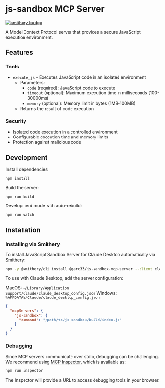 # js-sandbox MCP Server

[![smithery badge](https://smithery.ai/badge/@garc33/js-sandbox-mcp-server)](https://smithery.ai/server/@garc33/js-sandbox-mcp-server)

A Model Context Protocol server that provides a secure JavaScript execution environment.

## Features

### Tools
- `execute_js` - Executes JavaScript code in an isolated environment
  - Parameters:
    - `code` (required): JavaScript code to execute
    - `timeout` (optional): Maximum execution time in milliseconds (100-30000ms)
    - `memory` (optional): Memory limit in bytes (1MB-100MB)
  - Returns the result of code execution

### Security
- Isolated code execution in a controlled environment
- Configurable execution time and memory limits
- Protection against malicious code

## Development

Install dependencies:
```bash
npm install
```

Build the server:
```bash
npm run build
```

Development mode with auto-rebuild:
```bash
npm run watch
```

## Installation

### Installing via Smithery

To install JavaScript Sandbox Server for Claude Desktop automatically via [Smithery](https://smithery.ai/server/@garc33/js-sandbox-mcp-server):

```bash
npx -y @smithery/cli install @garc33/js-sandbox-mcp-server --client claude
```

To use with Claude Desktop, add the server configuration:

MacOS: `~/Library/Application Support/Claude/claude_desktop_config.json`
Windows: `%APPDATA%/Claude/claude_desktop_config.json`

```json
{
  "mcpServers": {
    "js-sandbox": {
      "command": "/path/to/js-sandbox/build/index.js"
    }
  }
}
```

### Debugging

Since MCP servers communicate over stdio, debugging can be challenging. We recommend using [MCP Inspector](https://github.com/modelcontextprotocol/inspector), which is available as:

```bash
npm run inspector
```

The Inspector will provide a URL to access debugging tools in your browser.
